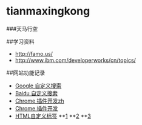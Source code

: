 tianmaxingkong
==============
###天马行空

##学习资料
* http://famo.us/
* http://www.ibm.com/developerworks/cn/topics/


##网站功能记录
* [Google 自定义搜索](https://www.google.com/cse)
* [Baidu 自定义搜索](http://help.baidu.com/question?prod_en=search&class=%C3%E2%B7%D1%B4%FA%C2%EB&id=1000664)
* [Chrome 插件开发zh](https://crxdoc-zh.appspot.com/apps/about_apps)
* [Chrome 插件开发](https://developer.chrome.com/apps/app_architecture)
* [HTML自定义标签](http://forcefront.com/tag/web-components/)
    **[1](https://github.com/toolkitchen/ShadowDOM)
    **[2](http://www.html5rocks.com/en/tutorials/webcomponents/customelements/)
    **[3](http://www.html5rocks.com/en/tutorials/webcomponents/shadowdom/)
